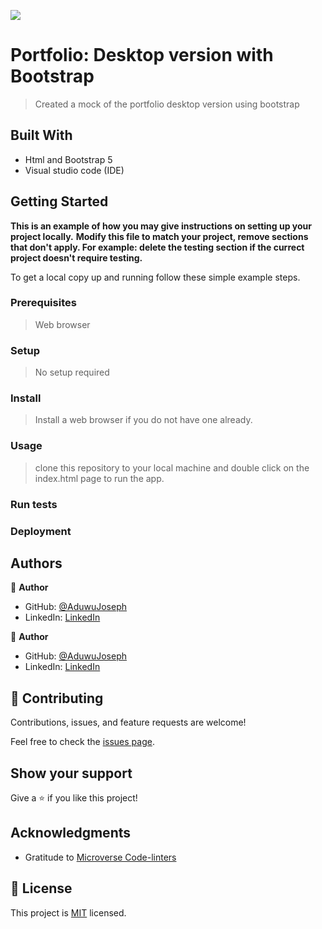 ![](https://img.shields.io/badge/Microverse-blueviolet)

# Portfolio: Desktop version with Bootstrap

> Created a mock of the portfolio desktop version using bootstrap


## Built With

- Html and Bootstrap 5
- Visual studio code (IDE)
<!-- 
## Live Demo

[Checkit out here - Live demo link](https://aduwujoseph.github.io/) -->


## Getting Started

**This is an example of how you may give instructions on setting up your project locally.**
**Modify this file to match your project, remove sections that don't apply. For example: delete the testing section if the currect project doesn't require testing.**


To get a local copy up and running follow these simple example steps.

### Prerequisites
> Web browser

### Setup
> No setup required

### Install
> Install a web browser if you do not have one already.

### Usage
>clone this repository to your local machine and double click on the index.html page to run the app.

### Run tests

### Deployment



## Authors

👤 **Author**

- GitHub: [@AduwuJoseph](https://github.com/AduwuJoseph)
- LinkedIn: [LinkedIn](https://linkedin.com/in/aduwu-joseph-483b91163)

👤 **Author**

- GitHub: [@AduwuJoseph](https://github.com/maaloum)
- LinkedIn: [LinkedIn](https://www.linkedin.com/in/ely-cheikh-maaloum-075a79135/)

## 🤝 Contributing

Contributions, issues, and feature requests are welcome!

Feel free to check the [issues page](../../issues/).

## Show your support

Give a ⭐️ if you like this project!

## Acknowledgments

- Gratitude to [Microverse Code-linters](https://github.com/microverseinc/linters-config)

## 📝 License

This project is [MIT](./MIT.md) licensed.
